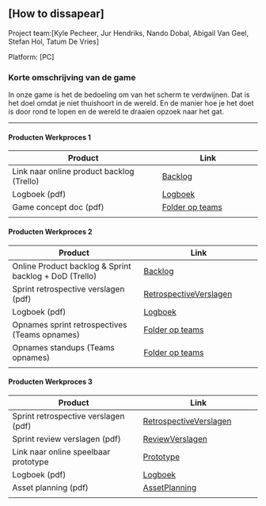 ## [How to dissapear]
Project team:[Kyle Pecheer, Jur Hendriks, Nando Dobal, Abigail Van Geel, Stefan Hol, Tatum De Vries]

Platform:
[PC]

### Korte omschrijving van de game
In onze game is het de bedoeling om van het scherm te verdwijnen. Dat is het doel omdat je niet thuishoort in de wereld. En de manier hoe je het doet is door rond te lopen en de wereld te draaien opzoek naar het gat.

---
#### Producten Werkproces 1
| Product  | Link |
| ------ |  ------ |
| Link naar online product backlog (Trello) | [Backlog]
| Logboek (pdf)                             | [Logboek]
| Game concept doc (pdf)                    | [Folder op teams]
|<img width=500/>|<img width=300/>|
   
#### Producten Werkproces 2
| Product  | Link |
| ------ |  ------ |
| Online Product backlog & Sprint backlog + DoD (Trello)    | [Backlog]
| Sprint retrospective verslagen (pdf)                      | [RetrospectiveVerslagen]
| Logboek (pdf)                                             | [Logboek]
| Opnames sprint retrospectives (Teams opnames)             | [Folder op teams]
| Opnames standups (Teams opnames)                          | [Folder op teams]
|<img width=500/>|<img width=300/>|
   
#### Producten Werkproces 3
| Product  | Link |
| ------ |  ------ |
| Sprint retrospective verslagen (pdf)  | [RetrospectiveVerslagen]
| Sprint review verslagen (pdf)         | [ReviewVerslagen]
| Link naar online speelbaar prototype  | [Prototype]
| Logboek (pdf)                         | [Logboek]
| Asset planning (pdf)                  | [AssetPlanning]
|<img width=500/>|<img width=300/>|

   [Backlog]: <https://trello.com/b/nqHcl2AE/muse>
   [Logboek]: <https://github.com/Tatum13/Project_Muse/blob/master/Documentatie/Logboek/logboek.pdf>
   [GameDesignDoc]: <https://github.com/BerendWeij/agp_inlever_template/blob/master/producten/GameDesignDoc.pdf>
   [RetrospectiveVerslagen]: <https://github.com/Tatum13/Project_Muse/tree/master/Documentatie/Retrospectives>
   [ReviewVerslagen]: <https://github.com/BerendWeij/agp_inlever_template/blob/master/producten/ReviewVerslagen.pdf>
   [Prototype]: <https://www.mijnmytheprototype.nl>
   [Folder op teams]: <https://mediacollegeamsterdam.sharepoint.com/:f:/r/teams/C20-F3M8BO-Muse-Team08/Gedeelde%20documenten/Team%2008/Git%20Extension?csf=1&web=1&e=PX5996>
   [AssetPlanning]: <https://github.com/Tatum13/Project_Muse/blob/master/Documentatie/Assets%20Structuur/Assets%20Structuur.pdf>
   